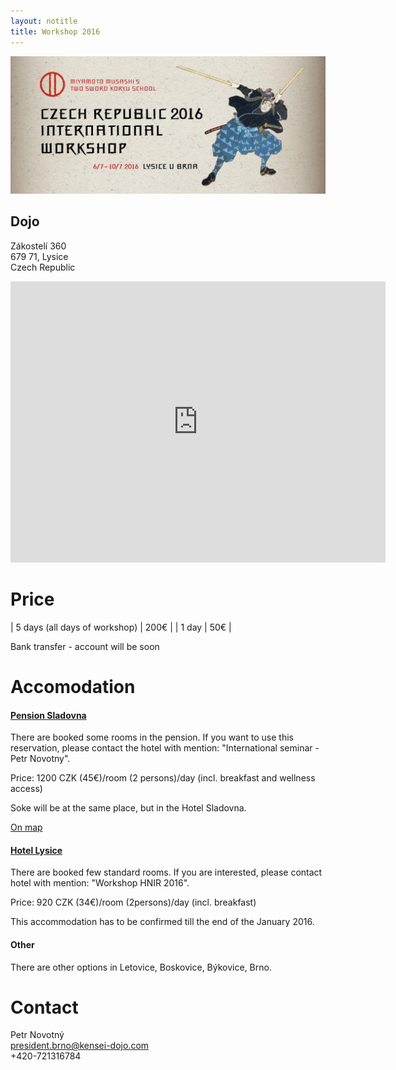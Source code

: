 ```yaml
---
layout: notitle
title: Workshop 2016
---
```


![Banner](/img/hnir_banner.jpg)

## Dojo

<p>
	Zákostelí 360<br />
	679 71, Lysice<br />
	Czech Republic
</p>

<iframe src="https://www.google.com/maps/embed?pb=!1m18!1m12!1m3!1d2593.475617333878!2d16.53418171569561!3d49.45662727935053!2m3!1f0!2f0!3f0!3m2!1i1024!2i768!4f13.1!3m3!1m2!1s0x471287a805f3fd25%3A0x4eb553e0d22aec61!2sZ%C3%A1kostel%C3%AD+360%2C+679+71+Lysice!5e0!3m2!1scs!2scz!4v1448890082691" width="600" height="450" frameborder="0" style="border:0" allowfullscreen></iframe>

# Price

| 5 days (all days of workshop) | 200€ |
| 1 day                         |  50€ |

Bank transfer - account will be soon

# Accomodation

#### [Pension Sladovna](http://www.hotelsladovna.cz/en/accommodation/pension)

There are booked some rooms in the pension. If you want to use this reservation, please contact the hotel with mention: "International seminar - Petr Novotny".

Price: 1200 CZK (45€)/room (2 persons)/day (incl. breakfast and wellness access)

Soke will be at the same place, but in the Hotel Sladovna.

[On map](https://www.google.com/maps/place/Hotel+Sladovna/@49.4148193,16.5799006,17z/data=!3m1!4b1!4m2!3m1!1s0x471288ba2a8e865f:0x979b6c0f91f0ad8)

#### [Hotel Lysice](http://hotellysice.cz/en/portfolio-item/standard-without-tv/)

There are booked few standard rooms. If you are interested, please contact hotel with mention: "Workshop HNIR 2016".

Price: 920 CZK (34€)/room (2persons)/day (incl. breakfast)

This accommodation has to be confirmed till the end of the January 2016.

#### Other

There are other options in Letovice, Boskovice, Býkovice, Brno.

# Contact

<p>
	Petr Novotný<br />
	<a href="mailto:president.brno@kensei-dojo.com">president.brno@kensei-dojo.com</a><br />
	+420-721316784
</p>
